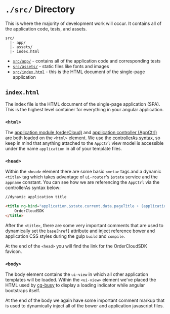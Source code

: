 # `./src/` Directory
This is where the majority of development work will occur. It contains all
of the application code, tests, and assets.

```
src/
  |- app/
  |- assets/
  |- index.html
```

- [`src/app/`](app/README.md) - contains all of the application code and corresponding tests
- [`src/assets/`](assets/README.md) - static files like fonts and images
- [`src/index.html`](#indexhtml) - this is the HTML document of the single-page application

## `index.html`
The index file is the HTML document of the single-page application (SPA).
This is the highest level container for everything in your angular application.

### `<html>`
The [application module (orderCloud)](app/README.md) and [application controller (AppCtrl)](app/README.md)
are both loaded on the `<html>` element. We use the
[controllerAs syntax](https://toddmotto.com/digging-into-angulars-controller-as-syntax/), so keep
in mind that anything attached to the `AppCtrl` view model is accessible under the name
`application` in all of your template files.

### `<head>`
Within the `<head>` element there are some basic `<meta>` tags and a dynamic
`<title>` tag which takes advantage of `ui-router`'s `$state` service and the `appname`
constant. You can see how we are referencing the `AppCtrl` via the controllerAs syntax below:

```html
//dynamic application title

<title ng-bind="application.$state.current.data.pageTitle + (application.$state.current.data.pageTitle ? ' | ' : '') + application.name">
    OrderCloudSDK
</title>
```
After the `<title>`, there are some very important comments that are
used to dynamically set the `base[href]` attribute and inject reference bower and application
CSS styles during the gulp `build` and `compile`.

At the end of the `<head>` you will find the link for the OrderCloudSDK favicon.

### `<body>`
The body element contains the `ui-view` in which all other application templates will be loaded.
Within the `<ui-view>` element we've placed the HTML used by [cg-busy]() to display a
loading indicator while angular bootstraps itself.

At the end of the body we again have some important comment markup that is used to
dynamically inject all of the bower and application javascript files.